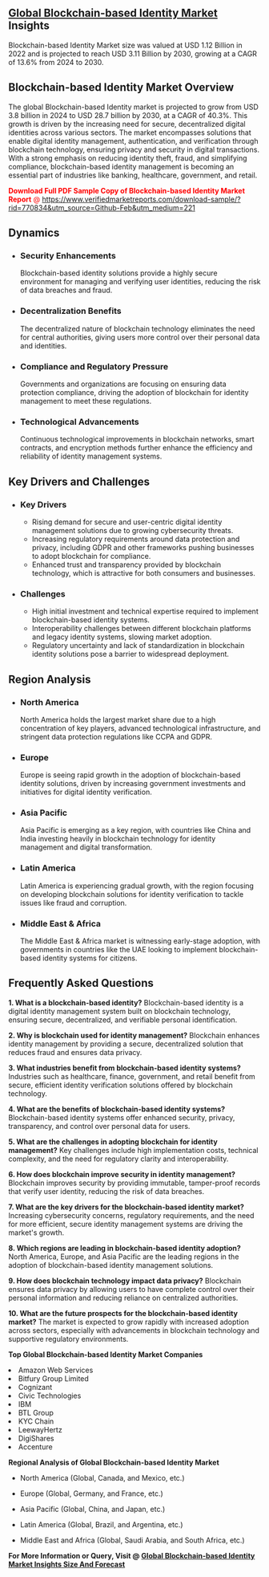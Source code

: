 <h2><a href="https://www.verifiedmarketreports.com/download-sample/?rid=770834&amp;utm_source=Github&amp;utm_medium=221" target="_blank">Global Blockchain-based Identity Market</a> Insights</h2><p>Blockchain-based Identity Market size was valued at USD 1.12 Billion in 2022 and is projected to reach USD 3.11 Billion by 2030, growing at a CAGR of 13.6% from 2024 to 2030.</p><p> <h2>Blockchain-based Identity Market Overview</h2> <p>The global Blockchain-based Identity market is projected to grow from USD 3.8 billion in 2024 to USD 28.7 billion by 2030, at a CAGR of 40.3%. This growth is driven by the increasing need for secure, decentralized digital identities across various sectors. The market encompasses solutions that enable digital identity management, authentication, and verification through blockchain technology, ensuring privacy and security in digital transactions. With a strong emphasis on reducing identity theft, fraud, and simplifying compliance, blockchain-based identity management is becoming an essential part of industries like banking, healthcare, government, and retail.</p> <p><p><span class=""><span style="color: #ff0000;"><strong>Download Full PDF Sample Copy of Blockchain-based Identity Market Report</strong> @ </span><a href="https://www.verifiedmarketreports.com/download-sample/?rid=770834&amp;utm_source=Github-Feb&amp;utm_medium=221" target="_blank">https://www.verifiedmarketreports.com/download-sample/?rid=770834&amp;utm_source=Github-Feb&amp;utm_medium=221</a></span></p></p> <h2>Dynamics</h2> <ul> <li><h3>Security Enhancements</h3> Blockchain-based identity solutions provide a highly secure environment for managing and verifying user identities, reducing the risk of data breaches and fraud.</li> <li><h3>Decentralization Benefits</h3> The decentralized nature of blockchain technology eliminates the need for central authorities, giving users more control over their personal data and identities.</li> <li><h3>Compliance and Regulatory Pressure</h3> Governments and organizations are focusing on ensuring data protection compliance, driving the adoption of blockchain for identity management to meet these regulations.</li> <li><h3>Technological Advancements</h3> Continuous technological improvements in blockchain networks, smart contracts, and encryption methods further enhance the efficiency and reliability of identity management systems.</li> </ul> <h2>Key Drivers and Challenges</h2> <ul> <li><h3>Key Drivers</h3> <ul> <li>Rising demand for secure and user-centric digital identity management solutions due to growing cybersecurity threats.</li> <li>Increasing regulatory requirements around data protection and privacy, including GDPR and other frameworks pushing businesses to adopt blockchain for compliance.</li> <li>Enhanced trust and transparency provided by blockchain technology, which is attractive for both consumers and businesses.</li> </ul> </li> <li><h3>Challenges</h3> <ul> <li>High initial investment and technical expertise required to implement blockchain-based identity systems.</li> <li>Interoperability challenges between different blockchain platforms and legacy identity systems, slowing market adoption.</li> <li>Regulatory uncertainty and lack of standardization in blockchain identity solutions pose a barrier to widespread deployment.</li> </ul> </li> </ul> <h2>Region Analysis</h2> <ul> <li><h3>North America</h3> North America holds the largest market share due to a high concentration of key players, advanced technological infrastructure, and stringent data protection regulations like CCPA and GDPR.</li> <li><h3>Europe</h3> Europe is seeing rapid growth in the adoption of blockchain-based identity solutions, driven by increasing government investments and initiatives for digital identity verification.</li> <li><h3>Asia Pacific</h3> Asia Pacific is emerging as a key region, with countries like China and India investing heavily in blockchain technology for identity management and digital transformation.</li> <li><h3>Latin America</h3> Latin America is experiencing gradual growth, with the region focusing on developing blockchain solutions for identity verification to tackle issues like fraud and corruption.</li> <li><h3>Middle East & Africa</h3> The Middle East & Africa market is witnessing early-stage adoption, with governments in countries like the UAE looking to implement blockchain-based identity systems for citizens.</li> </ul> <h2>Frequently Asked Questions</h2> <p><strong>1. What is a blockchain-based identity?</strong> Blockchain-based identity is a digital identity management system built on blockchain technology, ensuring secure, decentralized, and verifiable personal identification.</p> <p><strong>2. Why is blockchain used for identity management?</strong> Blockchain enhances identity management by providing a secure, decentralized solution that reduces fraud and ensures data privacy.</p> <p><strong>3. What industries benefit from blockchain-based identity systems?</strong> Industries such as healthcare, finance, government, and retail benefit from secure, efficient identity verification solutions offered by blockchain technology.</p> <p><strong>4. What are the benefits of blockchain-based identity systems?</strong> Blockchain-based identity systems offer enhanced security, privacy, transparency, and control over personal data for users.</p> <p><strong>5. What are the challenges in adopting blockchain for identity management?</strong> Key challenges include high implementation costs, technical complexity, and the need for regulatory clarity and interoperability.</p> <p><strong>6. How does blockchain improve security in identity management?</strong> Blockchain improves security by providing immutable, tamper-proof records that verify user identity, reducing the risk of data breaches.</p> <p><strong>7. What are the key drivers for the blockchain-based identity market?</strong> Increasing cybersecurity concerns, regulatory requirements, and the need for more efficient, secure identity management systems are driving the market's growth.</p> <p><strong>8. Which regions are leading in blockchain-based identity adoption?</strong> North America, Europe, and Asia Pacific are the leading regions in the adoption of blockchain-based identity management solutions.</p> <p><strong>9. How does blockchain technology impact data privacy?</strong> Blockchain ensures data privacy by allowing users to have complete control over their personal information and reducing reliance on centralized authorities.</p> <p><strong>10. What are the future prospects for the blockchain-based identity market?</strong> The market is expected to grow rapidly with increased adoption across sectors, especially with advancements in blockchain technology and supportive regulatory environments.</p> </p><p><strong>Top Global Blockchain-based Identity Market Companies</strong></p><div data-test-id=""><p><li>Amazon Web Services</li><li> Bitfury Group Limited</li><li> Cognizant</li><li> Civic Technologies</li><li> IBM</li><li> BTL Group</li><li> KYC Chain</li><li> LeewayHertz</li><li> DigiShares</li><li> Accenture</li></p><div><strong>Regional Analysis of&nbsp;Global Blockchain-based Identity Market</strong></div><ul><li dir="ltr"><p dir="ltr">North America&nbsp;(Global, Canada, and Mexico, etc.)</p></li><li dir="ltr"><p dir="ltr">Europe (Global, Germany, and France, etc.)</p></li><li dir="ltr"><p dir="ltr">Asia Pacific&nbsp;(Global, China, and Japan, etc.)</p></li><li dir="ltr"><p dir="ltr">Latin America&nbsp;(Global, Brazil, and Argentina, etc.)</p></li><li dir="ltr">Middle East and Africa&nbsp;(Global, Saudi Arabia, and South Africa, etc.)</li></ul><p><strong>For More Information or Query, Visit @&nbsp;</strong><strong><a href="https://www.verifiedmarketreports.com/product/blockchain-based-identity-market/?utm_source=Github&amp;utm_medium=221" target="_blank">Global Blockchain-based Identity Market Insights Size And Forecast</a></strong></p></div>

